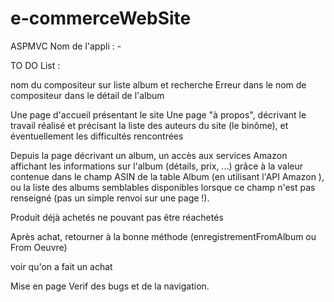 ﻿# e-commerceWebSite
ASPMVC
Nom de l'appli : -


TO DO List : 

nom du compositeur sur liste album et recherche
Erreur dans le nom de compositeur dans le détail de l'album


Une page d'accueil présentant le site
Une page "à propos", décrivant le travail réalisé et précisant la liste des auteurs du site (le binôme), et éventuellement les difficultés rencontrées 

Depuis la page décrivant un album, un accès aux services Amazon affichant les informations sur l'album (détails, prix, ...) grâce à la valeur contenue dans le champ ASIN de la table Album (en utilisant l'API Amazon ),
 ou la liste des albums semblables disponibles lorsque ce champ n'est pas renseigné (pas un simple renvoi sur une page !). 


Produit déjà achetés ne pouvant pas être réachetés

Après achat, retourner à la bonne méthode (enregistrementFromAlbum ou From Oeuvre)

voir qu'on a fait un achat

Mise en page 
Verif des bugs et de la navigation.
